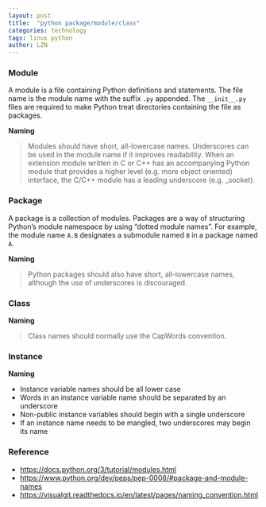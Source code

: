 ```yaml
---
layout: post
title:  "python package/module/class"
categories: technology
tags: linux python
author: LZN
---
```



### Module
A module is a file containing Python definitions and statements. 
The file name is the module name with the suffix `.py` appended.
The `__init__.py` files are required to make Python treat directories containing the file as packages. 


**Naming**
>Modules should have short, all-lowercase names. Underscores can be used in the module name if it improves readability. 
>When an extension module written in C or C++ has an accompanying Python module that provides a higher level (e.g. more object oriented) interface, the C/C++ module has a leading underscore (e.g. _socket).


### Package
A package is a collection of modules.
Packages are a way of structuring Python’s module namespace by using “dotted module names”. 
For example, the module name `A.B` designates a submodule named `B` in a package named `A`.

**Naming**
>Python packages should also have short, all-lowercase names, although the use of underscores is discouraged.

### Class

**Naming**
>Class names should normally use the CapWords convention.

### Instance

**Naming**
* Instance variable names should be all lower case
* Words in an instance variable name should be separated by an underscore
* Non-public instance variables should begin with a single underscore
* If an instance name needs to be mangled, two underscores may begin its name

### Reference
* https://docs.python.org/3/tutorial/modules.html
* https://www.python.org/dev/peps/pep-0008/#package-and-module-names
* https://visualgit.readthedocs.io/en/latest/pages/naming_convention.html
